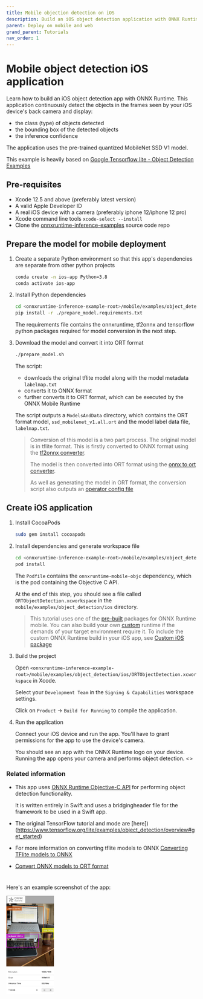 ```yaml
---
title: Mobile objection detection on iOS
description: Build an iOS object detection application with ONNX Runtime
parent: Deploy on mobile and web
grand_parent: Tutorials
nav_order: 1
---
```


# Mobile object detection iOS application

Learn how to build an iOS object detection app with ONNX Runtime. This application continuously detect the objects in the frames seen by your iOS device's back camera and display:

- the class (type) of objects detected
- the bounding box of the detected objects
- the inference confidence

The application uses the pre-trained quantized MobileNet SSD V1 model.

This example is heavily based on [Google Tensorflow lite - Object Detection Examples](https://github.com/tensorflow/examples/tree/master/lite/examples/object_detection/ios)

## Pre-requisites

- Xcode 12.5 and above (preferably latest version)
- A valid Apple Developer ID
- A real iOS device with a camera (preferably iphone 12/iphone 12 pro)
- Xcode command line tools `xcode-select --install`
- Clone the [onnxruntime-inference-examples](https://github.com/microsoft/onnxruntime-inference-examples) source code repo

## Prepare the model for mobile deployment

1. Create a separate Python environment so that this app's dependencies are separate from other python projects

   ```bash
   conda create -n ios-app Python=3.8
   conda activate ios-app
   ```

2. Install Python dependencies

   ```bash
   cd <onnxruntime-inference-example-root>/mobile/examples/object_detection/ios/ORTObjectDetection
   pip install -r ./prepare_model.requirements.txt
   ```

   The requirements file contains the onnxruntime, tf2onnx and tensorflow python packages required for model conversion in the next step.

3. Download the model and convert it into ORT format

   ```bash
   ./prepare_model.sh
   ```

   The script:
   - downloads the original tflite model along with the model metadata `labelmap.txt`
   - converts it to ONNX format
   - further converts it to ORT format, which can be executed by the ONNX Mobile Runtime

   The script outputs a `ModelsAndData` directory, which contains the ORT format model, `ssd_mobilenet_v1.all.ort` and the model label data file, `labelmap.txt`.

   > Conversion of this model is a two part process. The original model is in tflite format. This is firstly converted to ONNX format using the [tf2onnx converter](https://github.com/onnx/tensorflow-onnx).
   >
   > The model is then converted into ORT format using the [onnx to ort converter](../../reference/ort-format-model-conversion.md).
   >
   > As well as generating the model in ORT format, the conversion script also outputs an [operator config file](../../reference/reduced-operator-config-file.md)

## Create iOS application

1. Install CocoaPods

   ```bash
   sudo gem install cocoapods
   ```

2. Install dependencies and generate workspace file

   ```bash
   cd <onnxruntime-inference-example-root>/mobile/examples/object_detection/ios/
   pod install
   ```

   The `Podfile` contains the `onnxruntime-mobile-objc` dependency, which is the pod containing the Objective C API.

   At the end of this step, you should see a file called `ORTObjectDetection.xcworkspace` in the `mobile/examples/object_detection/ios` directory.

   > This tutorial uses one of the [pre-built](../../install/index.md#install-on-ios) packages for ONNX Runtime mobile. You can also build your own [custom](../../build/custom.md) runtime if the demands of your target environment require it. To include the custom ONNX Runtime build in your iOS app, see [Custom iOS package](../../build/custom.md#ios)

3. Build the project

   Open `<onnxruntime-inference-example-root>/mobile/examples/object_detection/ios/ORTObjectDetection.xcworkspace` in Xcode.

   Select your `Development Team` in the `Signing & Capabilities` workspace settings.

   Click on `Product` -> `Build for Running` to compile the application.

4. Run the application

   Connect your iOS device and run the app. You'll have to grant permissions for the app to use the device's camera.

   You should see an app with the ONNX Runtime logo on your device. Running the app opens your camera and performs object detection. <<Insert screenshot>>

### Related information

* This app uses [ONNX Runtime Objective-C API](https://onnxruntime.ai/docs/api/objectivec/index.html) for performing object detection functionality.

  It is written entirely in Swift and uses a bridgingheader file for the framework to be used in a Swift app.

* The original TensorFlow tutorial and mode are [here])(https://www.tensorflow.org/lite/examples/object_detection/overview#get_started)

* For more information on converting tflite models to ONNX [Converting TFlite models to ONNX](https://github.com/onnx/tensorflow-onnx#getting-started)

* [Convert ONNX models to ORT format](https://onnxruntime.ai/docs/tutorials/mobile/model-conversion.html)

#
Here's an example screenshot of the app:

<img width=25% src="images/ios_screenshot_objdetect.jpg" alt="App Screenshot" />

